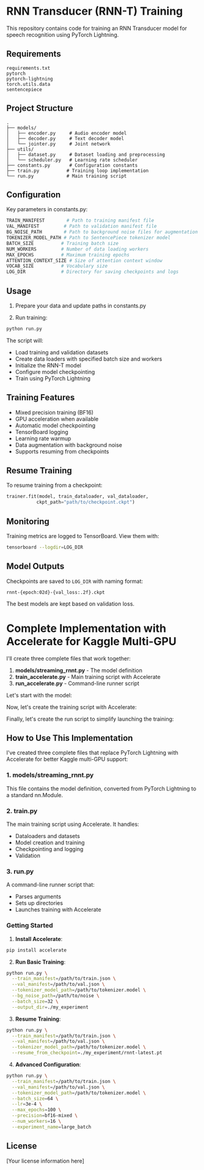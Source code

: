 # RNN Transducer (RNN-T) Training

This repository contains code for training an RNN Transducer model for speech recognition using PyTorch Lightning.

## Requirements

```
requirements.txt
pytorch
pytorch-lightning
torch.utils.data
sentencepiece
```

## Project Structure

```
.
├── models/
│   ├── encoder.py     # Audio encoder model
│   ├── decoder.py     # Text decoder model
│   └── jointer.py     # Joint network
├── utils/
│   ├── dataset.py     # Dataset loading and preprocessing
│   └── scheduler.py   # Learning rate scheduler
├── constants.py       # Configuration constants
├── train.py          # Training loop implementation
└── run.py            # Main training script
```

## Configuration

Key parameters in constants.py:

```python
TRAIN_MANIFEST        # Path to training manifest file
VAL_MANIFEST         # Path to validation manifest file
BG_NOISE_PATH        # Path to background noise files for augmentation
TOKENIZER_MODEL_PATH # Path to SentencePiece tokenizer model
BATCH_SIZE          # Training batch size
NUM_WORKERS         # Number of data loading workers
MAX_EPOCHS          # Maximum training epochs
ATTENTION_CONTEXT_SIZE # Size of attention context window
VOCAB_SIZE          # Vocabulary size
LOG_DIR             # Directory for saving checkpoints and logs
```

## Usage

1. Prepare your data and update paths in constants.py

2. Run training:

```bash
python run.py
```

The script will:

-   Load training and validation datasets
-   Create data loaders with specified batch size and workers
-   Initialize the RNN-T model
-   Configure model checkpointing
-   Train using PyTorch Lightning

## Training Features

-   Mixed precision training (BF16)
-   GPU acceleration when available
-   Automatic model checkpointing
-   TensorBoard logging
-   Learning rate warmup
-   Data augmentation with background noise
-   Supports resuming from checkpoints

## Resume Training

To resume training from a checkpoint:

```python
trainer.fit(model, train_dataloader, val_dataloader,
           ckpt_path="path/to/checkpoint.ckpt")
```

## Monitoring

Training metrics are logged to TensorBoard. View them with:

```bash
tensorboard --logdir=LOG_DIR
```

## Model Outputs

Checkpoints are saved to `LOG_DIR` with naming format:

```
rnnt-{epoch:02d}-{val_loss:.2f}.ckpt
```

The best models are kept based on validation loss.

# Complete Implementation with Accelerate for Kaggle Multi-GPU

I'll create three complete files that work together:

1. **models/streaming_rnnt.py** - The model definition
2. **train_accelerate.py** - Main training script with Accelerate
3. **run_accelerate.py** - Command-line runner script

Let's start with the model:

Now, let's create the training script with Accelerate:

Finally, let's create the run script to simplify launching the training:

## How to Use This Implementation

I've created three complete files that replace PyTorch Lightning with Accelerate for better Kaggle multi-GPU support:

### 1. models/streaming_rnnt.py

This file contains the model definition, converted from PyTorch Lightning to a standard nn.Module.

### 2. train.py

The main training script using Accelerate. It handles:

-   Dataloaders and datasets
-   Model creation and training
-   Checkpointing and logging
-   Validation

### 3. run.py

A command-line runner script that:

-   Parses arguments
-   Sets up directories
-   Launches training with Accelerate

### Getting Started

1. **Install Accelerate**:

```bash
pip install accelerate
```

2. **Run Basic Training**:

```bash
python run.py \
  --train_manifest=/path/to/train.json \
  --val_manifest=/path/to/val.json \
  --tokenizer_model_path=/path/to/tokenizer.model \
  --bg_noise_path=/path/to/noise \
  --batch_size=32 \
  --output_dir=./my_experiment
```

3. **Resume Training**:

```bash
python run.py \
  --train_manifest=/path/to/train.json \
  --val_manifest=/path/to/val.json \
  --tokenizer_model_path=/path/to/tokenizer.model \
  --resume_from_checkpoint=./my_experiment/rnnt-latest.pt
```

4. **Advanced Configuration**:

```bash
python run.py \
  --train_manifest=/path/to/train.json \
  --val_manifest=/path/to/val.json \
  --tokenizer_model_path=/path/to/tokenizer.model \
  --batch_size=64 \
  --lr=3e-4 \
  --max_epochs=100 \
  --precision=bf16-mixed \
  --num_workers=16 \
  --experiment_name=large_batch
```

## License

[Your license information here]
